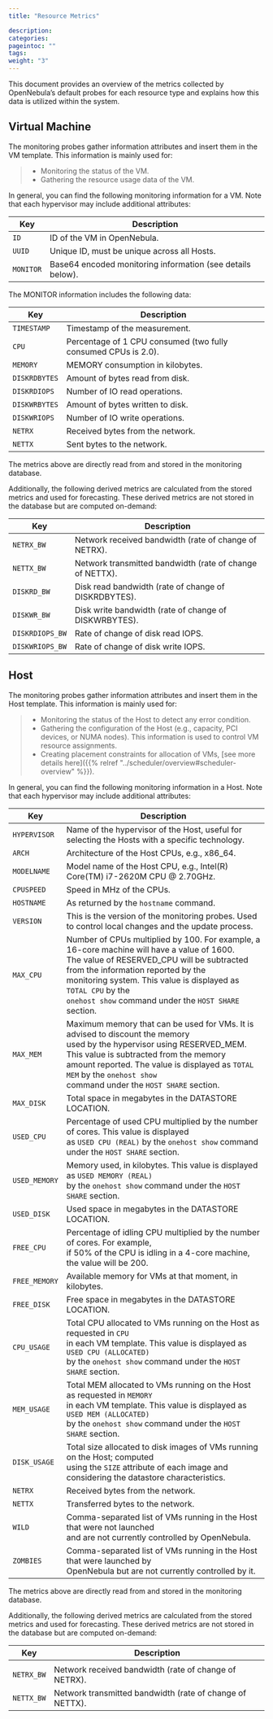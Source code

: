 ```yaml
---
title: "Resource Metrics"

description:
categories:
pageintoc: ""
tags:
weight: "3"
---
```


<a id="monitor-alert-resource"></a>

<!--# OpenNebula Resource Metrics -->

This document provides an overview of the metrics collected by OpenNebula’s default probes for each resource type and explains how this data is utilized within the system.

## Virtual Machine

The monitoring probes gather information attributes and insert them in the VM template. This information is mainly used for:

> * Monitoring the status of the VM.
> * Gathering the resource usage data of the VM.

In general, you can find the following monitoring information for a VM. Note that each hypervisor may include additional attributes:

| Key       | Description                                                |
|-----------|------------------------------------------------------------|
| `ID`      | ID of the VM in OpenNebula.                                |
| `UUID`    | Unique ID, must be unique across all Hosts.                |
| `MONITOR` | Base64 encoded monitoring information (see details below). |

The MONITOR information includes the following data:

| Key           | Description                                                    |
|---------------|----------------------------------------------------------------|
| `TIMESTAMP`   | Timestamp of the measurement.                                  |
| `CPU`         | Percentage of 1 CPU consumed (two fully consumed CPUs is 2.0). |
| `MEMORY`      | MEMORY consumption in kilobytes.                               |
| `DISKRDBYTES` | Amount of bytes read from disk.                                |
| `DISKRDIOPS`  | Number of IO read operations.                                  |
| `DISKWRBYTES` | Amount of bytes written to disk.                               |
| `DISKWRIOPS`  | Number of IO write operations.                                 |
| `NETRX`       | Received bytes from the network.                               |
| `NETTX`       | Sent bytes to the network.                                     |

The metrics above are directly read from and stored in the monitoring database.

Additionally, the following derived metrics are calculated from the stored metrics and used for forecasting. These derived metrics are not stored in the database but are computed on-demand:

| Key             | Description                                              |
|-----------------|----------------------------------------------------------|
| `NETRX_BW`      | Network received bandwidth (rate of change of NETRX).    |
| `NETTX_BW`      | Network transmitted bandwidth (rate of change of NETTX). |
| `DISKRD_BW`     | Disk read bandwidth (rate of change of DISKRDBYTES).     |
| `DISKWR_BW`     | Disk write bandwidth (rate of change of DISKWRBYTES).    |
| `DISKRDIOPS_BW` | Rate of change of disk read IOPS.                        |
| `DISKWRIOPS_BW` | Rate of change of disk write IOPS.                       |

## Host

The monitoring probes gather information attributes and insert them in the Host template. This information is mainly used for:

> * Monitoring the status of the Host to detect any error condition.
> * Gathering the configuration of the Host (e.g., capacity, PCI devices, or NUMA nodes). This information is used to control VM resource assignments.
> * Creating placement constraints for allocation of VMs, [see more details here]({{% relref "../scheduler/overview#scheduler-overview" %}}).

In general, you can find the following monitoring information in a Host. Note that each hypervisor may include additional attributes:

| Key           | Description                                                                                                                                                                                                                                                                                                       |
|---------------|-------------------------------------------------------------------------------------------------------------------------------------------------------------------------------------------------------------------------------------------------------------------------------------------------------------------|
| `HYPERVISOR`  | Name of the hypervisor of the Host, useful for selecting the Hosts with a specific technology.                                                                                                                                                                                                                    |
| `ARCH`        | Architecture of the Host CPUs, e.g., x86_64.                                                                                                                                                                                                                                                                      |
| `MODELNAME`   | Model name of the Host CPU, e.g., Intel(R) Core(TM) i7-2620M CPU @ 2.70GHz.                                                                                                                                                                                                                                       |
| `CPUSPEED`    | Speed in MHz of the CPUs.                                                                                                                                                                                                                                                                                         |
| `HOSTNAME`    | As returned by the `hostname` command.                                                                                                                                                                                                                                                                            |
| `VERSION`     | This is the version of the monitoring probes. Used to control local changes and the update process.                                                                                                                                                                                                               |
| `MAX_CPU`     | Number of CPUs multiplied by 100. For example, a 16-core machine will have a value of 1600.<br/>The value of RESERVED_CPU will be subtracted from the information reported by the<br/>monitoring system. This value is displayed as `TOTAL CPU` by the<br/>`onehost show` command under the `HOST SHARE` section. |
| `MAX_MEM`     | Maximum memory that can be used for VMs. It is advised to discount the memory<br/>used by the hypervisor using RESERVED_MEM. This value is subtracted from the memory<br/>amount reported. The value is displayed as `TOTAL MEM` by the `onehost show`<br/>command under the `HOST SHARE` section.                |
| `MAX_DISK`    | Total space in megabytes in the DATASTORE LOCATION.                                                                                                                                                                                                                                                               |
| `USED_CPU`    | Percentage of used CPU multiplied by the number of cores. This value is displayed<br/>as `USED CPU (REAL)` by the `onehost show` command under the `HOST SHARE` section.                                                                                                                                          |
| `USED_MEMORY` | Memory used, in kilobytes. This value is displayed as `USED MEMORY (REAL)`<br/>by the `onehost show` command under the `HOST SHARE` section.                                                                                                                                                                      |
| `USED_DISK`   | Used space in megabytes in the DATASTORE LOCATION.                                                                                                                                                                                                                                                                |
| `FREE_CPU`    | Percentage of idling CPU multiplied by the number of cores. For example,<br/>if 50% of the CPU is idling in a 4-core machine, the value will be 200.                                                                                                                                                              |
| `FREE_MEMORY` | Available memory for VMs at that moment, in kilobytes.                                                                                                                                                                                                                                                            |
| `FREE_DISK`   | Free space in megabytes in the DATASTORE LOCATION.                                                                                                                                                                                                                                                                |
| `CPU_USAGE`   | Total CPU allocated to VMs running on the Host as requested in `CPU`<br/>in each VM template. This value is displayed as `USED CPU (ALLOCATED)`<br/>by the `onehost show` command under the `HOST SHARE` section.                                                                                                 |
| `MEM_USAGE`   | Total MEM allocated to VMs running on the Host as requested in `MEMORY`<br/>in each VM template. This value is displayed as `USED MEM (ALLOCATED)`<br/>by the `onehost show` command under the `HOST SHARE` section.                                                                                              |
| `DISK_USAGE`  | Total size allocated to disk images of VMs running on the Host; computed<br/>using the `SIZE` attribute of each image and considering the datastore characteristics.                                                                                                                                              |
| `NETRX`       | Received bytes from the network.                                                                                                                                                                                                                                                                                  |
| `NETTX`       | Transferred bytes to the network.                                                                                                                                                                                                                                                                                 |
| `WILD`        | Comma-separated list of VMs running in the Host that were not launched<br/>and are not currently controlled by OpenNebula.                                                                                                                                                                                        |
| `ZOMBIES`     | Comma-separated list of VMs running in the Host that were launched by<br/>OpenNebula but are not currently controlled by it.                                                                                                                                                                                      |

The metrics above are directly read from and stored in the monitoring database.

Additionally, the following derived metrics are calculated from the stored metrics and used for forecasting. These derived metrics are not stored in the database but are computed on-demand:

| Key        | Description                                              |
|------------|----------------------------------------------------------|
|            |                                                          |
| `NETRX_BW` | Network received bandwidth (rate of change of NETRX).    |
| `NETTX_BW` | Network transmitted bandwidth (rate of change of NETTX). |
